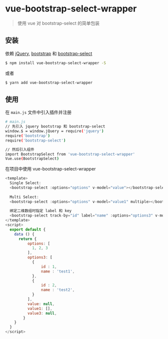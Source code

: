 # vue-bootstrap-select-wrapper

> 使用 vue 对 bootstrap-select 的简单包装

## 安装
依赖 [jQuery](https://github.com/jquery/jquery), [bootstrap](https://github.com/twbs/bootstrap) 和 [bootstrap-select](https://github.com/snapappointments/bootstrap-select)

``` bash
$ npm install vue-bootstrap-select-wrapper -S
```
或者
```bash
$ yarn add vue-bootstrap-select-wrapper
```

## 使用

在 `main.js` 文件中引入插件并注册

``` bash
# main.js
// 先引入 jquery bootstrap 和 bootstrap-select
window.$ = window.jQuery = require('jquery')
require('bootstrap')
require('bootstrap-select')

// 然后引入组件
import BootstrapSelect from 'vue-bootstrap-select-wrapper'
Vue.use(BootstrapSelect)
```

在项目中使用 vue-bootstrap-select-wrapper

```js
<template>
  Single Select:
  <bootstrap-select :options="options" v-model="value"></bootstrap-select>
  
  Multi Select:
  <bootstrap-select :options="options" v-model="value1" multiple></bootstrap-select>
  
  绑定二维数组时指定 label 和 key
  <bootstrap-select track-by="id" label="name" :options="options3" v-model="value3"></bootstrap-select>
</template>
<script>
  export default {
    data () {
      return {
          options: [
            1, 2, 3
          ],
          options3: [
            {
                id : 1,
                name : 'test1',
            },
            {
                id : 2,
                name : 'test2',
            }
          ],
          value: null,
          value1: [],
          value3: null,
        }
    }
  }
</script>
```
